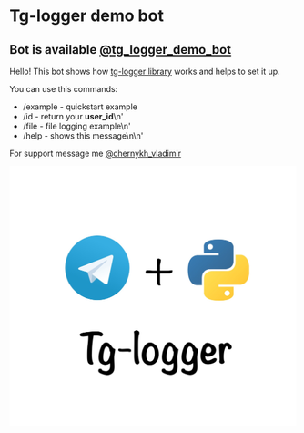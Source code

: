 #  Tg-logger demo bot

## Bot is available [@tg_logger_demo_bot](https://t.me/tg_logger_demo_bot)

Hello! This bot shows how [tg-logger library](https://github.com/otter18/tg_logger) works and helps to set it up.

You can use this commands:
- /example - quickstart example
- /id - return your <b>user_id</b>\n'
- /file - file logging example\n'
- /help - shows this message\n\n'

For support message me [@chernykh_vladimir](http://t.me/chernykh_vladimir)

![logo](https://raw.githubusercontent.com/otter18/tg-logger-demo-bot/main/img/logo.jpg)

